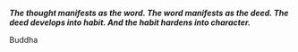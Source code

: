 _**The thought manifests as the word. The word manifests as the deed. The deed develops into habit. And the habit hardens into character.**_

Buddha